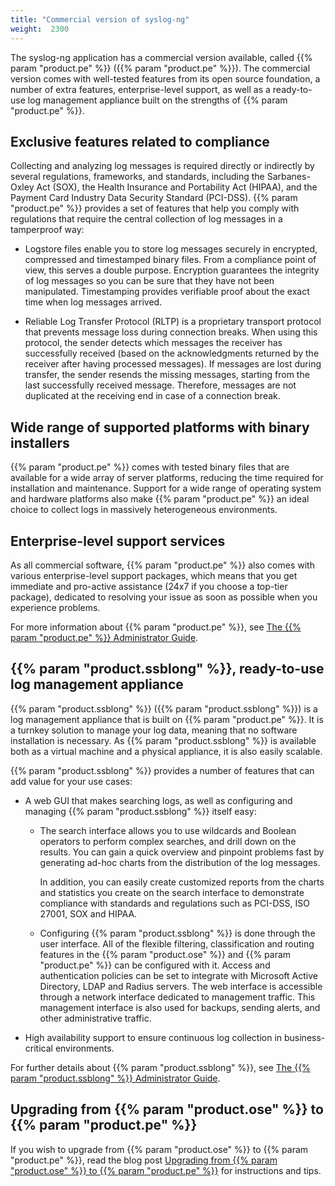 ```yaml
---
title: "Commercial version of syslog-ng"
weight:  2300
---
```

<!-- DISCLAIMER: This file is based on the syslog-ng Open Source Edition documentation https://github.com/balabit/syslog-ng-ose-guides/commit/2f4a52ee61d1ea9ad27cb4f3168b95408fddfdf2 and is used under the terms of The syslog-ng Open Source Edition Documentation License. The file has been modified by Axoflow. -->

The syslog-ng application has a commercial version available, called {{% param "product.pe" %}} ({{% param "product.pe" %}}). The commercial version comes with well-tested features from its open source foundation, a number of extra features, enterprise-level support, as well as a ready-to-use log management appliance built on the strengths of {{% param "product.pe" %}}.


## Exclusive features related to compliance

Collecting and analyzing log messages is required directly or indirectly by several regulations, frameworks, and standards, including the Sarbanes-Oxley Act (SOX), the Health Insurance and Portability Act (HIPAA), and the Payment Card Industry Data Security Standard (PCI-DSS). {{% param "product.pe" %}} provides a set of features that help you comply with regulations that require the central collection of log messages in a tamperproof way:

  - Logstore files enable you to store log messages securely in encrypted, compressed and timestamped binary files. From a compliance point of view, this serves a double purpose. Encryption guarantees the integrity of log messages so you can be sure that they have not been manipulated. Timestamping provides verifiable proof about the exact time when log messages arrived.

  - Reliable Log Transfer Protocol (RLTP) is a proprietary transport protocol that prevents message loss during connection breaks. When using this protocol, the sender detects which messages the receiver has successfully received (based on the acknowledgments returned by the receiver after having processed messages). If messages are lost during transfer, the sender resends the missing messages, starting from the last successfully received message. Therefore, messages are not duplicated at the receiving end in case of a connection break.



## Wide range of supported platforms with binary installers

{{% param "product.pe" %}} comes with tested binary files that are available for a wide array of server platforms, reducing the time required for installation and maintenance. Support for a wide range of operating system and hardware platforms also make {{% param "product.pe" %}} an ideal choice to collect logs in massively heterogeneous environments.



## Enterprise-level support services

As all commercial software, {{% param "product.pe" %}} also comes with various enterprise-level support packages, which means that you get immediate and pro-active assistance (24x7 if you choose a top-tier package), dedicated to resolving your issue as soon as possible when you experience problems.

For more information about {{% param "product.pe" %}}, see [The {{% param "product.pe" %}} Administrator Guide](https://goo.gl/cLBrpN).



## {{% param "product.ssblong" %}}, ready-to-use log management appliance

{{% param "product.ssblong" %}} ({{% param "product.ssblong" %}}) is a log management appliance that is built on {{% param "product.pe" %}}. It is a turnkey solution to manage your log data, meaning that no software installation is necessary. As {{% param "product.ssblong" %}} is available both as a virtual machine and a physical appliance, it is also easily scalable.

{{% param "product.ssblong" %}} provides a number of features that can add value for your use cases:

  - A web GUI that makes searching logs, as well as configuring and managing {{% param "product.ssblong" %}} itself easy:
    
      - The search interface allows you to use wildcards and Boolean operators to perform complex searches, and drill down on the results. You can gain a quick overview and pinpoint problems fast by generating ad-hoc charts from the distribution of the log messages.
        
        In addition, you can easily create customized reports from the charts and statistics you create on the search interface to demonstrate compliance with standards and regulations such as PCI-DSS, ISO 27001, SOX and HIPAA.
    
      - Configuring {{% param "product.ssblong" %}} is done through the user interface. All of the flexible filtering, classification and routing features in the {{% param "product.ose" %}} and {{% param "product.pe" %}} can be configured with it. Access and authentication policies can be set to integrate with Microsoft Active Directory, LDAP and Radius servers. The web interface is accessible through a network interface dedicated to management traffic. This management interface is also used for backups, sending alerts, and other administrative traffic.

  - High availability support to ensure continuous log collection in business-critical environments.

For further details about {{% param "product.ssblong" %}}, see [The {{% param "product.ssblong" %}} Administrator Guide](https://goo.gl/cbxYNx).



## Upgrading from {{% param "product.ose" %}} to {{% param "product.pe" %}}

If you wish to upgrade from {{% param "product.ose" %}} to {{% param "product.pe" %}}, read the blog post [Upgrading from {{% param "product.ose" %}} to {{% param "product.pe" %}}](https://syslog-ng.com/blog/upgrading-from-syslog-ng-open-source-to-premium-edition/) for instructions and tips.


